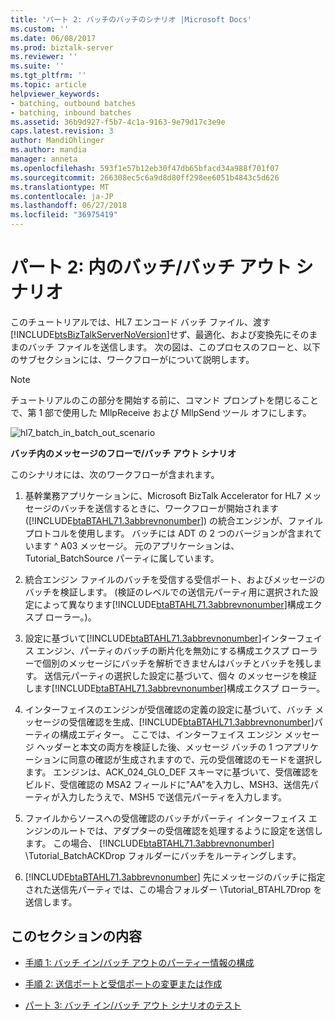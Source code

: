 ```yaml
---
title: 'パート 2: バッチのバッチのシナリオ |Microsoft Docs'
ms.custom: ''
ms.date: 06/08/2017
ms.prod: biztalk-server
ms.reviewer: ''
ms.suite: ''
ms.tgt_pltfrm: ''
ms.topic: article
helpviewer_keywords:
- batching, outbound batches
- batching, inbound batches
ms.assetid: 36b9d927-f5b7-4c1a-9163-9e79d17c3e9e
caps.latest.revision: 3
author: MandiOhlinger
ms.author: mandia
manager: anneta
ms.openlocfilehash: 593f1e57b12eb30f47db65bfacd34a988f701f07
ms.sourcegitcommit: 266308ec5c6a9d8d80ff298ee6051b4843c5d626
ms.translationtype: MT
ms.contentlocale: ja-JP
ms.lasthandoff: 06/27/2018
ms.locfileid: "36975419"
---
```

# <a name="part-2-batch-inbatch-out-scenario"></a>パート 2: 内のバッチ/バッチ アウト シナリオ
このチュートリアルでは、HL7 エンコード バッチ ファイル、渡す[!INCLUDE[btsBizTalkServerNoVersion](../../includes/btsbiztalkservernoversion-md.md)]せず、最適化、および変換先にそのままのバッチ ファイルを送信します。 次の図は、このプロセスのフローと、以下のサブセクションには、ワークフローがについて説明します。  
  
> [!NOTE]
>  チュートリアルのこの部分を開始する前に、コマンド プロンプトを閉じることで、第 1 部で使用した MllpReceive および MllpSend ツール オフにします。  
  
 ![](../../adapters-and-accelerators/accelerator-hl7/media/hl7-batch-in-batch-out-scenario.gif "hl7_batch_in_batch_out_scenario")  
  
 **バッチ内のメッセージのフローで/バッチ アウト シナリオ**  
  
 このシナリオには、次のワークフローが含まれます。  
  
1. 基幹業務アプリケーションに、Microsoft BizTalk Accelerator for HL7 メッセージのバッチを送信するときに、ワークフローが開始されます ([!INCLUDE[btaBTAHL71.3abbrevnonumber](../../includes/btabtahl71-3abbrevnonumber-md.md)]) の統合エンジンが、ファイル プロトコルを使用します。 バッチには ADT の 2 つのバージョンが含まれています ^ A03 メッセージ。 元のアプリケーションは、Tutorial_BatchSource パーティに属しています。  
  
2. 統合エンジン ファイルのバッチを受信する受信ポート、およびメッセージのバッチを検証します。 (検証のレベルでの送信元パーティ用に選択された設定によって異なります[!INCLUDE[btaBTAHL71.3abbrevnonumber](../../includes/btabtahl71-3abbrevnonumber-md.md)]構成エクスプ ローラー。)。  
  
3. 設定に基づいて[!INCLUDE[btaBTAHL71.3abbrevnonumber](../../includes/btabtahl71-3abbrevnonumber-md.md)]インターフェイス エンジン、パーティのバッチの断片化を無効にする構成エクスプ ローラーで個別のメッセージにバッチを解析できませんはバッチとバッチを残します。 送信元パーティの選択した設定に基づいて、個々 のメッセージを検証します[!INCLUDE[btaBTAHL71.3abbrevnonumber](../../includes/btabtahl71-3abbrevnonumber-md.md)]構成エクスプ ローラー。  
  
4. インターフェイスのエンジンが受信確認の定義の設定に基づいて、バッチ メッセージの受信確認を生成、[!INCLUDE[btaBTAHL71.3abbrevnonumber](../../includes/btabtahl71-3abbrevnonumber-md.md)]パーティの構成エディター。 ここでは、インターフェイス エンジン メッセージ ヘッダーと本文の両方を検証した後、メッセージ バッチの 1 つアプリケーションに同意の確認が生成されますので、元の受信確認のモードを選択します。 エンジンは、ACK_024_GLO_DEF スキーマに基づいて、受信確認をビルド、受信確認の MSA2 フィールドに"AA"を入力し、MSH3、送信先パーティが入力したうえで、MSH5 で送信元パーティを入力します。  
  
5. ファイルからソースへの受信確認のバッチがパーティ インターフェイス エンジンのルートでは、アダプターの受信確認を処理するように設定を送信します。 この場合、 [!INCLUDE[btaBTAHL71.3abbrevnonumber](../../includes/btabtahl71-3abbrevnonumber-md.md)] \Tutorial_BatchACKDrop フォルダーにバッチをルーティングします。  
  
6. [!INCLUDE[btaBTAHL71.3abbrevnonumber](../../includes/btabtahl71-3abbrevnonumber-md.md)] 先にメッセージのバッチに指定された送信先パーティでは、この場合フォルダー \Tutorial_BTAHL7Drop を送信します。  
  
## <a name="in-this-section"></a>このセクションの内容  
  
-   [手順 1: バッチ イン/バッチ アウトのパーティー情報の構成](../../adapters-and-accelerators/accelerator-hl7/step-1-configure-party-information-for-batch-in-batch-out.md)  
  
-   [手順 2: 送信ポートと受信ポートの変更または作成](../../adapters-and-accelerators/accelerator-hl7/step-2-modify-or-create-the-send-and-receive-ports.md)  
  
-   [パート 3: バッチ イン/バッチ アウト シナリオのテスト](../../adapters-and-accelerators/accelerator-hl7/step-3-test-the-batch-in-batch-out-scenario.md)